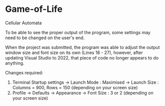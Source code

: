 # Game-of-Life
Cellular Automata

To be able to see the proper output of the program, some settings may need to be changed on the user's end.

When the project was submitted, the program was able to adjust the output window size and font size on its own (Lines 18 - 27),
however, after updating Visual Studio to 2022, that piece of code no longer appears to do anything.

Changes required:
1) Terminal Startup settings -> Launch Mode : Maximised
                             -> Launch Size : Columns = 900, Rows = 150 (depending on your screen size)
2) Profile -> Defaults -> Appearance -> Font Size : 3 or 2 (depending on your screen size)
